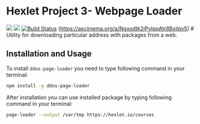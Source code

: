 # Hexlet Project 3- Webpage Loader #

<a href="https://codeclimate.com/github/ddos-kaz/project-lvl3-s334/maintainability"><img src="https://api.codeclimate.com/v1/badges/5c34d43c7252916cd4c4/maintainability" /></a>
<a href="https://codeclimate.com/github/ddos-kaz/project-lvl3-s334/test_coverage"><img src="https://api.codeclimate.com/v1/badges/5c34d43c7252916cd4c4/test_coverage" /></a>
[![Build Status](https://travis-ci.org/ddos-kaz/project-lvl3-s334.svg?branch=master)](https://travis-ci.org/ddos-kaz/project-lvl3-s334)
(https://asciinema.org/a/Ngxsdtk2jPyIppAtr8Bxilpy5) # 
Utility for downloading particular address with packages from a web.

## Installation and Usage
To install `ddos-page-loader` you need to type following command in your terminal:

```bash
npm install -g ddos-page-loader
```

After installation you can use installed package by typing following command in your terminal:

```bash
page-loader --output /var/tmp https://hexlet.io/courses
```
